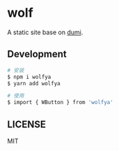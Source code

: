 <!--
 * @Author: Wolf.Ma
 * @Date: 2023-04-13 13:58:05
 * @LastEditors: Do not edit
 * @LastEditTime: 2023-04-13 14:58:49
 * @FilePath: /wolf/README.md
 * @Description:
-->

# wolf

A static site base on [dumi](https://d.umijs.org).

## Development

```bash
# 安装
$ npm i wolfya
$ yarn add wolfya

# 使用
$ import { WButton } from 'wolfya'

```

## LICENSE

MIT
